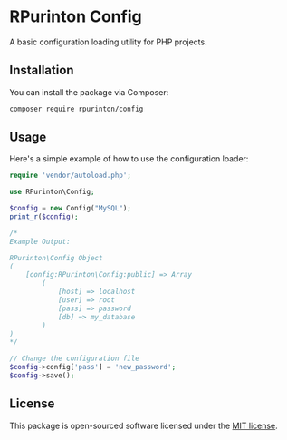 # RPurinton Config

A basic configuration loading utility for PHP projects.

## Installation

You can install the package via Composer:

```bash
composer require rpurinton/config
```

## Usage

Here's a simple example of how to use the configuration loader:

```php
require 'vendor/autoload.php';

use RPurinton\Config;

$config = new Config("MySQL");
print_r($config);

/*
Example Output:

RPurinton\Config Object
(
    [config:RPurinton\Config:public] => Array
        (
            [host] => localhost
            [user] => root
            [pass] => password
            [db] => my_database
        )
)
*/

// Change the configuration file
$config->config['pass'] = 'new_password';
$config->save();

```

## License

This package is open-sourced software licensed under the [MIT license](LICENSE).
